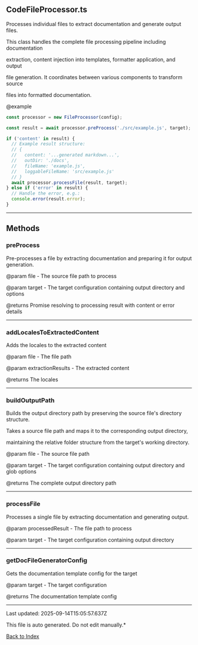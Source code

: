 ## CodeFileProcessor.ts





 Processes individual files to extract documentation and generate output files.



 This class handles the complete file processing pipeline including documentation

 extraction, content injection into templates, formatter application, and output

 file generation. It coordinates between various components to transform source

 files into formatted documentation.



 @example

 ```typescript
 const processor = new FileProcessor(config);

 const result = await processor.preProcess('./src/example.js', target);

 if ('content' in result) {
   // Example result structure:
   // {
   //   content: '...generated markdown...',
   //   outDir: './docs',
   //   fileName: 'example.js',
   //   loggableFileName: 'src/example.js'
   // }
   await processor.processFile(result, target);
 } else if ('error' in result) {
   // Handle the error, e.g.:
   console.error(result.error);
 }
 ```
 



---



## Methods



### **preProcess**

 Pre-processes a file by extracting documentation and preparing it for output generation.



 @param file - The source file path to process

 @param target - The target configuration containing output directory and options

 @returns Promise resolving to processing result with content or error details

 



---



### **addLocalesToExtractedContent**

 Adds the locales to the extracted content

 @param file - The file path

 @param extractionResults - The extracted content

 @returns The locales

 



---



### **buildOutputPath**

 Builds the output directory path by preserving the source file's directory structure.

 

 Takes a source file path and maps it to the corresponding output directory,

 maintaining the relative folder structure from the target's working directory.

 

 @param file - The source file path

 @param target - The target configuration containing output directory and glob options

 @returns The complete output directory path

 



---



### **processFile**

 Processes a single file by extracting documentation and generating output.



 @param processedResult - The file path to process

 @param target - The target configuration containing output directory

 



---



### **getDocFileGeneratorConfig**

 Gets the documentation template config for the target

 

 @param target - The target configuration

 @returns The documentation template config

 



---



Last updated: 2025-09-14T15:05:57.637Z



This file is auto generated. Do not edit manually.*



[Back to Index](./index.md)